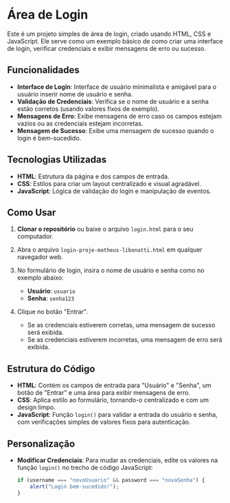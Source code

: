 # Área de Login

Este é um projeto simples de área de login, criado usando HTML, CSS e JavaScript. Ele serve como um exemplo básico de como criar uma interface de login, verificar credenciais e exibir mensagens de erro ou sucesso.

## Funcionalidades

- **Interface de Login**: Interface de usuário minimalista e amigável para o usuário inserir nome de usuário e senha.
- **Validação de Credenciais**: Verifica se o nome de usuário e a senha estão corretos (usando valores fixos de exemplo).
- **Mensagens de Erro**: Exibe mensagens de erro caso os campos estejam vazios ou as credenciais estejam incorretas.
- **Mensagem de Sucesso**: Exibe uma mensagem de sucesso quando o login é bem-sucedido.

## Tecnologias Utilizadas

- **HTML**: Estrutura da página e dos campos de entrada.
- **CSS**: Estilos para criar um layout centralizado e visual agradável.
- **JavaScript**: Lógica de validação do login e manipulação de eventos.

## Como Usar

1. **Clonar o repositório** ou baixe o arquivo `login.html` para o seu computador.
2. Abra o arquivo `login-proje-matheus-libonatti.html` em qualquer navegador web.
3. No formulário de login, insira o nome de usuário e senha como no exemplo abaixo:

   - **Usuário**: `usuario`
   - **Senha**: `senha123`

4. Clique no botão "Entrar".
   - Se as credenciais estiverem corretas, uma mensagem de sucesso será exibida.
   - Se as credenciais estiverem incorretas, uma mensagem de erro será exibida.

## Estrutura do Código

- **HTML**: Contém os campos de entrada para "Usuário" e "Senha", um botão de "Entrar" e uma área para exibir mensagens de erro.
- **CSS**: Aplica estilo ao formulário, tornando-o centralizado e com um design limpo.
- **JavaScript**: Função `login()` para validar a entrada do usuário e senha, com verificações simples de valores fixos para autenticação.

## Personalização

- **Modificar Credenciais**: Para mudar as credenciais, edite os valores na função `login()` no trecho de código JavaScript:
  ```javascript
  if (username === "novoUsuario" && password === "novaSenha") {
      alert("Login bem-sucedido!");
  }
